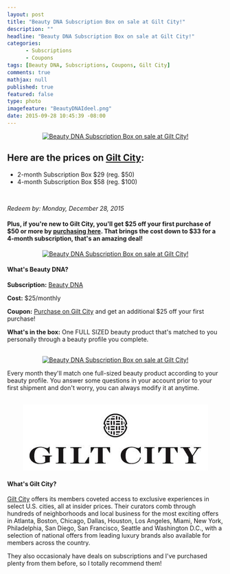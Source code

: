 ```yaml
---
layout: post
title: "Beauty DNA Subscription Box on sale at Gilt City!"
description: ""
headline: "Beauty DNA Subscription Box on sale at Gilt City!"
categories: 
      - Subscriptions
      - Coupons
tags: [Beauty DNA, Subscriptions, Coupons, Gilt City]
comments: true
mathjax: null
published: true
featured: false
type: photo
imagefeature: "BeautyDNAIdeel.png"
date: 2015-09-28 10:45:39 -08:00
---
```


<center><a href="www.giltcity.com/invite/157210226a9yhx2xr9pf" target="_blank">
<img src="/images/BeautyDNAIdeel.png" border="0" style="border:none;max-width:100%;" alt="Beauty DNA Subscription Box on sale at Gilt City!" />
</a></center>

<p><H2>Here are the prices on <a href="www.giltcity.com/invite/157210226a9yhx2xr9pf" target="_blank">Gilt City</a>:</H2></p>
<ul>
<li>2-month Subscription Box $29 (reg. $50)</li>
<li>4-month Subscription Box $58 (reg. $100)</li>
</ul>

<br>
<p><i>Redeem by: Monday, December 28, 2015</i></p>

<p><H4>Plus, if you're new to Gilt City, you'll get $25 off your first purchase of $50 or more by <a href="www.giltcity.com/invite/157210226a9yhx2xr9pf" target="_blank">purchasing here</a>. That brings the cost down to $33 for a 4-month subscription, that's an amazing deal!</H4></p>

<center><a href="www.giltcity.com/invite/157210226a9yhx2xr9pf" target="_blank">
<img src="/images/BeautyDNASep2015Box.jpg" border="0" style="border:none;max-width:100%;" alt="Beauty DNA Subscription Box on sale at Gilt City!" />
</a></center>

<H4>What's Beauty DNA?</H4>
<p><b>Subscription:</b> <a href="https://www.beautydna.com" target="_blank">Beauty DNA</a></p>
<p><b>Cost:</b> $25/monthly</p>
<p><b>Coupon:</b> <a href="http://www.ideel.com/invite/lorettajie" target="_blank">Purchase on Gilt City</a> and get an additional $25 off your first purchase!</p>
<p><b>What's in the box:</b> One FULL SIZED beauty product that's matched to you personally through a beauty profile you complete.</p>
<br>

<center><a href="www.giltcity.com/invite/157210226a9yhx2xr9pf" target="_blank">
<img src="/images/BeautyDNAIdeel2.png" border="0" style="border:none;max-width:100%;" alt="Beauty DNA Subscription Box on sale at Gilt City!" />
</a></center>

<p>Every month they'll match one full-sized beauty product according to your beauty profile. You answer some questions in your account prior to your first shipment and don't worry, you can always modify it at anytime.</p>

<br>

<center><a href="www.giltcity.com/invite/157210226a9yhx2xr9pf" target="_blank">
<img src="/images/GiltCity.png" border="0" style="border:none;max-width:100%;" alt="Gilt City" />
</a></center>
<H4>What's Gilt City?</H4>
<p><a href="www.giltcity.com/invite/157210226a9yhx2xr9pf" target="_blank">Gilt City</a> offers its members coveted access to exclusive experiences in select U.S. cities, all at insider prices. Their curators comb through hundreds of neighborhoods and local business for the most exciting offers in Atlanta, Boston, Chicago, Dallas, Houston, Los Angeles, Miami, New York, Philadelphia, San Diego, San Francisco, Seattle and Washington D.C., with a selection of national offers from leading luxury brands also available for members across the country.</p>

<p>They also occasionaly have deals on subscriptions and I've purchased plenty from them before, so I totally recommend them!</p>
